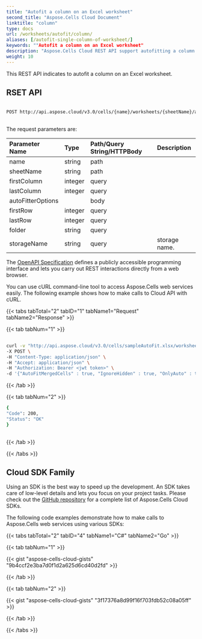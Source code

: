 ```yaml
---
title: "Autofit a column on an Excel worksheet"
second_title: "Aspose.Cells Cloud Document"
linktitle: "column"
type: docs
url: /worksheets/autofit/column/
aliases: [/autofit-single-column-of-worksheet/]
keywords: ""Autofit a column on an Excel worksheet"
description: "Aspose.Cells Cloud REST API support autofitting a column on an Excel worksheet. SDK support kinds of development languages. They include Android, C#, Go, Java, NodeJS, Perl, PHP, Python, Ruby, and swift."
weight: 10
---
```


This REST API indicates to autofit a column on an Excel worksheet.
 
## RSET API
 
```bash
 
POST http://api.aspose.cloud/v3.0/cells/{name}/worksheets/{sheetName}/autofitcolumns
 
```
The request parameters are: 
 
| Parameter Name | Type | Path/Query String/HTTPBody | Description| 
| :- | :- | :- |:- | 
| name | string | path |   |
| sheetName | string | path |   |
| firstColumn | integer | query |   |
| lastColumn | integer | query |   |
| autoFitterOptions |  | body |   |
| firstRow | integer | query |   |
| lastRow | integer | query |   |
| folder | string | query |   |
| storageName | string | query | storage name. |
 
The [OpenAPI Specification](https://apireference.aspose.cloud/cells/#/Worksheets/PostAutofitWorksheetColumns) defines a publicly accessible programming interface and lets you carry out REST interactions directly from a web browser.
 
You can use cURL command-line tool to access Aspose.Cells web services easily. The following example shows how to make calls to Cloud API with cURL.
 
{{< tabs tabTotal="2" tabID="1" tabName1="Request" tabName2="Response" >}}
 
{{< tab tabNum="1" >}}
 
```bash
 
curl -v "http://api.aspose.cloud/v3.0/cells/sampleAutoFit.xlsx/worksheets/Sheet1/autofitcolumns?lastColumn=2&firstColumn=2" \
-X POST \
-H "Content-Type: application/json" \
-H "Accept: application/json" \
-H "Authorization: Bearer <jwt token>" \
-d '{"AutoFitMergedCells" : true, "IgnoreHidden" : true, "OnlyAuto" : true}' 

```
 
{{< /tab >}}
 
{{< tab tabNum="2" >}}
 
```bash
{
"Code": 200,
"Status": "OK"
}
 
```
 
{{< /tab >}}
 
{{< /tabs >}}
 
## Cloud SDK Family
 
Using an SDK is the best way to speed up the development. An SDK takes care of low-level details and lets you focus on your project tasks. Please check out the [GitHub repository](https://github.com/aspose-cells-cloud) for a complete list of Aspose.Cells Cloud SDKs.
 
The following code examples demonstrate how to make calls to Aspose.Cells web services using various SDKs:


{{< tabs tabTotal="2" tabID="4" tabName1="C#" tabName2="Go" >}}

{{< tab tabNum="1" >}}

{{< gist "aspose-cells-cloud-gists" "9b4ccf2e3ba7d0f1d2a625d6cd40d2fd" >}}

{{< /tab >}}

{{< tab tabNum="2" >}}

{{< gist "aspose-cells-cloud-gists" "3f17376a8d99f16f703fdb52c08a05ff" >}}

{{< /tab >}}

{{< /tabs >}}





